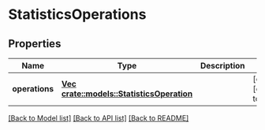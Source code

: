 # StatisticsOperations

## Properties
Name | Type | Description | Notes
------------ | ------------- | ------------- | -------------
**operations** | [**Vec <crate::models::StatisticsOperation>**](StatisticsOperation.md) |  | [optional] [default to null]

[[Back to Model list]](../README.md#documentation-for-models) [[Back to API list]](../README.md#documentation-for-api-endpoints) [[Back to README]](../README.md)


